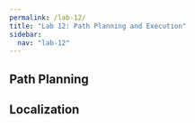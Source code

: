 ```yaml
---
permalink: /lab-12/
title: "Lab 12: Path Planning and Execution"
sidebar:
  nav: "lab-12"
---
```


## Path Planning

## Localization

